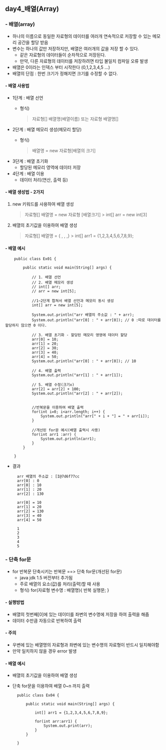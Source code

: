 ## day4_배열(Array)

### - 배열(array)
- 하나의 이름으로 동일한 자료형의 데이터를 여러개 연속적으로 저장할 수 있는 메모리 공간을 할당 받음
- 변수는 하나의 값만 저장하지만, 배열은 여러개의 값을 저장 할 수 있다.
	- 같은 자료형의 데이터들이 순차적으로 저장된다.
	- 만약, 다른 자료형의 데이터를 저장하려면 타입 불일치 컴파일 오류 발생
- 배열은 0이라는 인덱스 부터 시작한다 (0,1,2,3,4,5 ...)
- 배열의 단점 : 한번 크기가 정해지면 크기를 수정할 수 없다.

#### - 배열 사용법
- 1단계 : 배열 선언
	- 형식) 
		
        > 자료형[] 배열명(배열이름) 또는 자료형 배열명[]
- 2단계 : 배열 메모리 생성(메모리 할당)
	- 형식)
		
        > 배열명 = new 자료형[배열의 크기]
- 3단계 : 배열 초기화 
	- 할당된 메모리 영역에 데이터 저장
- 4단계 : 배열 이용
	- 데이터 처리(연산, 출력 등)

#### - 배열 생성법 - 2가지
1. new 키워드를 사용하여 배열 생성
    > 자료형[] 배열명 = new 자료형 [배열크기]
        > int[] arr = new int[3]

2. 배열의 초기값을 이용하여 배열 생성
    > 자료형[] 배열명 = { , , ,}
        > int[] arr1 = {1,2,3,4,5,6,7,8,9};

#### - 배열 예시

        public class Ex01 {

            public static void main(String[] args) {

                // 1. 배열 선언
                // 2. 배열 메모리 생성
                // int[] arr;
                // arr = new int[5];
                
                //1~2단계 합쳐서 배열 선언과 메모리 동시 생성
                int[] arr = new int[5];
                
                System.out.println("arr 배열의 주소값 : " + arr);
                System.out.println("arr[0] : " + arr[0]); // 0 :따로 데이터를 할당하지 않으면 0 이다.
                
                // 3. 배열 초기화 - 할당된 메모리 영영에 데이터 할당
                arr[0] = 10;
                arr[1] = 20;
                arr[2] = 30;
                arr[3] = 40;
                arr[4] = 50;
                System.out.println("arr[0] : " + arr[0]); // 10
            
                // 4. 배열 출력 
                System.out.println("arr[1] : " + arr[1]);
                
                // 5. 배열 수정(크기x)
                arr[2] = arr[2] + 100;
                System.out.println("arr[2] : " + arr[2]);
                

                //반복문을 이용하여 배열 출력
                for(int i=0; i<arr.length; i++) {
                    System.out.println("arr[" + i + "] = " + arr[i]);
		        }

                //개선된 for문 예시(배열 출력시 사용)
                for(int arr1 :arr) {
			        System.out.println(arr1);
		        }
            }

        }

- 결과

        arr 배열의 주소값 : [I@7d6f77cc
        arr[0] : 0
        arr[0] : 10
        arr[1] : 20
        arr[2] : 130

        arr[0] = 10
        arr[1] = 20
        arr[2] = 130
        arr[3] = 40
        arr[4] = 50

        1
        2
        3
        4
        5

### - 단축 for문

- for 반복문 단축시키는 반복문 ==> 단축 for문(개선된 for문)
    - java jdk 1.5 버전부터 추가됨
    - 주로 배열의 요소(값)를 처리(출력)할 때 사용 
    - 형식)
            for(자료형 변수명 : 배열명){
                반복 실행문;
        }
		 
#### - 실행방법

- 배열의 첫번째[0]에 있는 데이터를 좌변의 변수명에 저장을 하여 출력을 해줌
- 데이터 수만큼 자동으로 반복하여 출력

#### - 주의
- 우변에 있는 배열명의 자료형과 좌변에 있는 변수명의 자료형이 반드시 일치해야함
- 만약 일치하지 않을 경우 error 발생

#### - 배열 예시

- 배열의 초기값을 이용하여 배열 생성
- 단축 for문을 이용하여 배열 0~n 까지 출력

        public class Ex04 {

            public static void main(String[] args) {

                int[] arr1 = {1,2,3,4,5,6,7,8,9};
                
                for(int arr:arr1) {
                    System.out.print(arr);
                }
            }

        }